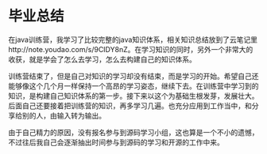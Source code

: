# 毕业总结
在java训练营，我学习了比较完整的java知识体系，相关知识总结放到了云笔记里http://note.youdao.com/s/9CIDY8nZ。在学习知识的同时，另外一个非常大的收获，就是学会了怎么去学习，怎么去构建自己的知识体系。

训练营结束了，但是自己对知识的学习却没有结束，而是学习的开始。希望自己还能够像这个几个月一样保持一个高昂的学习姿态，继续下去。在训练营中学习到的知识，是构建自己知识体系的第一步。接下来以这个为基础生根发芽，发展壮大。
后面自己还要接着把训练营的知识，再多学习几遍。也充分应用到工作当中，和分享给别的人，由输入转为输出。

由于自己精力的原因，没有报名参与到源码学习小组，这也算是一个不小的遗憾，不过往后我自己会逐渐抽出时间参与到源码的学习和开源的工作中来。